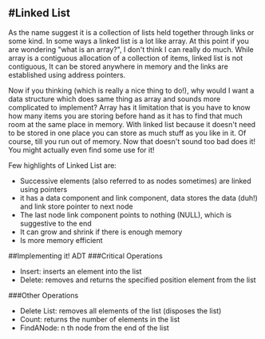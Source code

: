 #Linked List
---------------------------------------------------------
As the name suggest it is a collection of lists held together through links or some kind. In some ways
a linked list is a lot like array. At this point if you are wondering "what is an array?", I don't think I can really do much.
While array is a contiguous allocation of a collection of items, linked list is not contiguous, It can be stored anywhere in
memory and the links are established using address pointers.

Now if you thinking (which is really a nice thing to do!), why would I want a data structure which does same thing as array and
sounds more complicated to implement? Array has it limitation that is you have to know how many items you are storing before hand as
it has to find that much room at the same place in memory. With linked list because it doesn't need to be stored in one place you can
store as much stuff as you like in it. Of course, till you run out of memory. Now that doesn't sound too bad does it! You might actually even find some use for it!

Few highlights of Linked List are:
- Successive elements (also referred to as nodes sometimes) are linked using pointers
- it has a data component and link component, data stores the data (duh!) and link store pointer to next node
- The last node link component points to nothing (NULL), which is suggestive to the end
- It can grow and shrink if there is enough memory
- Is more memory efficient

##Implementing it! ADT
###Critical Operations
- Insert:	inserts	an	element	into	the	list
- Delete:	removes	and	returns	the	specified	position	element	from	the	list

###Other Operations

- Delete	List:	removes	all	elements	of	the	list	(disposes	the	list)
- Count:	returns	the	number	of	elements	in	the	list
- FindANode:	n th 	node	from	the	end	of	the	list
